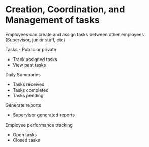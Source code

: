 # Creation, Coordination, and Management of tasks
<p>Employees can create and assign tasks between other employees (Supervisor, junior staff, etc)</p>
Tasks - Public or private
<ul>
    <li>Track assigned tasks</li>
    <li>View past tasks</li>
</ul>

<p>Daily Summaries</p>
<ul>
    <li>Tasks received</li>
    <li>Tasks completed</li>
    <li>Tasks pending</li>
</ul>

<p>Generate reports</p>
<ul>
    <li>Supervisor generated reports</li>
</ul>

<p>Employee performance tracking</p>
<ul>
    <li>Open tasks</li>
    <li>Closed tasks</li>
</ul>
